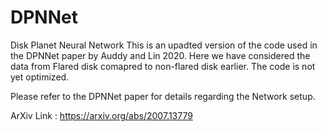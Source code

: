 # DPNNet
Disk Planet Neural Network
This is an upadted version of the code used in the DPNNet paper by Auddy and Lin 2020. 
Here we have considered the data from Flared disk comapred to non-flared disk earlier.
The code is not yet optimized. 

Please refer to the DPNNet paper for details regarding the Network setup.

ArXiv Link : https://arxiv.org/abs/2007.13779
